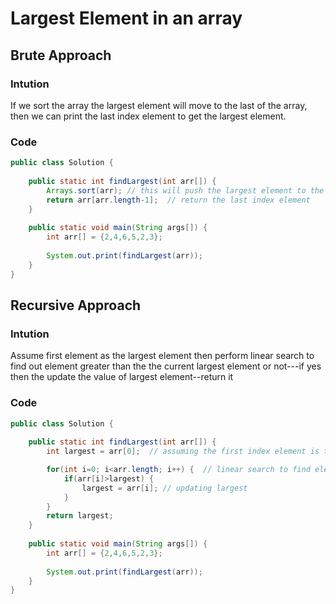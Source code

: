 # Largest Element in an  array

## Brute Approach

### Intution 
  If we sort the array the largest element will move to the last of the array, then we can print the last index element to get the largest element.

### Code
``` java 
public class Solution {
	
	public static int findLargest(int arr[]) {
		Arrays.sort(arr); // this will push the largest element to the end
		return arr[arr.length-1];  // return the last index element
	}
	
	public static void main(String args[]) {
		int arr[] = {2,4,6,5,2,3};
		
		System.out.print(findLargest(arr));
	}
}
```


## Recursive Approach

### Intution 
 Assume first element as the largest element then perform linear search to find out element greater than the the current largest element or not---if yes then the update the value of largest element--return it
 
### Code
``` java 
public class Solution {
	
	public static int findLargest(int arr[]) {
		int largest = arr[0];  // assuming the first index element is the largest one

		for(int i=0; i<arr.length; i++) {  // linear search to find element grater than largest or not
			if(arr[i]>largest) {
				largest = arr[i]; // updating largest 
			}
		}
		return largest;
	}
	
	public static void main(String args[]) {
		int arr[] = {2,4,6,5,2,3};
		
		System.out.print(findLargest(arr));
	}
}
``` 
